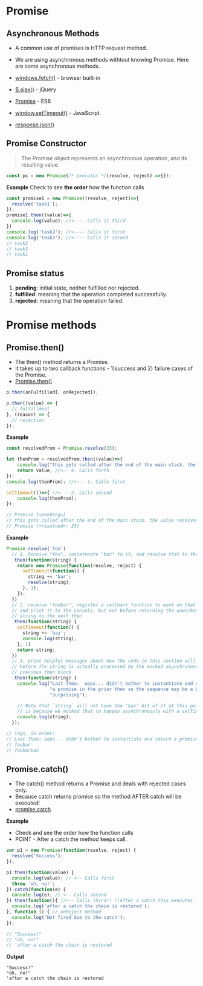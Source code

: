 # Promise

## Asynchronous Methods 
- A common use of promises is HTTP request method.
- We are using asynchronous methods withtout knowing Promise. Here are some asynchronous methods.

- [windows.fetch()](https://developer.mozilla.org/en-US/docs/Web/API/Fetch_API) - browser built-in
- [$.ajax()](http://api.jquery.com/jquery.ajax/) - jQuery
- [Promise](https://developer.mozilla.org/en-US/docs/Web/JavaScript/Reference/Global_Objects/Promise) - ES6
- [window.setTimeout()](https://developer.mozilla.org/en-US/docs/Web/API/WindowOrWorkerGlobalScope/setTimeout) - JavaScript
- [response.json()](https://developer.mozilla.org/en-US/docs/Web/API/Body/json)


## Promise Constructor
> The Promise object represents an asynchronous operation, and its resulting value.
```js
const ps = new Promise(/* executor */(resolve, reject) =>{});
```

**Example**
Check to see **the order** how the function calls

```js
const promise1 = new Promise((resolve, reject)=>{
  resolve('task1');
});
promise1.then((value)=>{
  console.log(value); //<---- Calls it third
})
console.log('task2'); //<---- Calls it first
console.log('task3'); //<---- Calls it second
// task2
// task3
// task1
```


## Promise status

1. **pending**: initial state, neither fulfilled nor rejected.
2. **fulfilled**: meaning that the operation completed successfully.
3. **rejected**: meaning that the operation failed.

# Promise methods
## Promise.then()

- The then() method returns a Promise.
- It takes up to two callback functions - 1)success and 2) failure cases of the Promise.
- [Promise.then()](https://developer.mozilla.org/en-US/docs/Web/JavaScript/Reference/Global_Objects/Promise/then#Return_value)
```js
p.then(onFulfilled[, onRejected]);

p.then((value) => {
  // fulfillment
}, (reason) => {
  // rejection
});
```

**Example**
```js
const resolvedProm = Promise.resolve(33);

let thenProm = resolvedProm.then((value)=>{
    console.log("this gets called after the end of the main stack. the value received and returned is: " + value); //<-- 3. Calls third.
    return value; //<-- 4. Calls forth
});
console.log(thenProm); //<--- 1. Calls first

setTimeout(()=>{ //<--- 2. Calls second
    console.log(thenProm);
});

// Promise {<pending>}
// this gets called after the end of the main stack. the value received and returned is: 33
// Promise {<resolved>: 33}
```

**Example**
```js
Promise.resolve('foo')
  // 1. Receive "foo", concatenate "bar" to it, and resolve that to the next then
  .then(function(string) {
    return new Promise(function(resolve, reject) {
      setTimeout(function() {
        string += 'bar';
        resolve(string);
      }, 1);
    });
  })
  // 2. receive "foobar", register a callback function to work on that string
  // and print it to the console, but not before returning the unworked on
  // string to the next then
  .then(function(string) {
    setTimeout(function() {
      string += 'baz';
      console.log(string);
    }, 1)
    return string;
  })
  // 3. print helpful messages about how the code in this section will be run
  // before the string is actually processed by the mocked asynchronous code in the
  // previous then block.  
  .then(function(string) {
    console.log("Last Then:  oops... didn't bother to instantiate and return " +
                "a promise in the prior then so the sequence may be a bit " +
                "surprising");

    // Note that `string` will not have the 'baz' bit of it at this point. This 
    // is because we mocked that to happen asynchronously with a setTimeout function
    console.log(string);
  });

// logs, in order:
// Last Then: oops... didn't bother to instantiate and return a promise in the prior then so the sequence may be a bit surprising
// foobar
// foobarbaz
```



## Promise.catch()
- The catch() method returns a Promise and deals with rejected cases only.
- Because catch returns promise so the method AFTER catch will be executed! 
- [promise.catch](https://developer.mozilla.org/en-US/docs/Web/JavaScript/Reference/Global_Objects/Promise/catch)

**Example**
- Check and see the order how the function calls
- POINT - After a catch the method keeps call.
  
```js
var p1 = new Promise(function(resolve, reject) {
  resolve('Success');
});

p1.then(function(value) {
  console.log(value); // <-- Calls first
  throw 'oh, no!';
}).catch(function(e) {
  console.log(e); // <-- Calls second
}).then(function(){ //<-- Calls third!! !!After a catch this executes
  console.log('after a catch the chain is restored');
}, function () { // onReject method 
  console.log('Not fired due to the catch');
});

// "Success!"
// "oh, no!"
// 'after a catch the chain is restored
```
**Output**

```text
"Success!"
"oh, no!"
'after a catch the chain is restored
```


